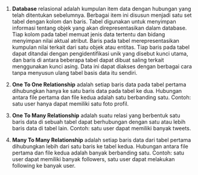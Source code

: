 1. **Database** relasional adalah kumpulan item data dengan hubungan yang telah ditentukan sebelumnya. Berbagai item ini disusun menjadi satu set tabel dengan kolom dan baris. Tabel digunakan untuk menyimpan informasi tentang objek yang akan direpresentasikan dalam database. Tiap kolom pada tabel memuat jenis data tertentu dan bidang menyimpan nilai aktual atribut. Baris pada tabel merepresentasikan kumpulan nilai terkait dari satu objek atau entitas. Tiap baris pada tabel dapat ditandai dengan pengidentifikasi unik yang disebut kunci utama, dan baris di antara beberapa tabel dapat dibuat saling terkait menggunakan kunci asing. Data ini dapat diakses dengan berbagai cara tanpa menyusun ulang tabel basis data itu sendiri.

3. **One To One Relationship** adalah setiap baris data pada tabel pertama dihubungkan hanya ke satu baris data pada tabel ke dua. Hubungan antara file pertama dan file kedua adalah satu berbanding satu.
Contoh: satu user hanya dapat memiliki satu foto profil.

2. **One To Many Relationship** adalah suatu relasi yang berbentuk satu baris data di sebuah tabel dapat berhubungan dengan satu atau lebih baris data di tabel lain.
Contoh: satu user dapat memiliki banyak tweets.

4. **Many To Many Relationship** adalah setiap baris data dari tabel pertama dihubungkan lebih dari satu baris ke tabel kedua. Hubungan antara file pertama dan file kedua adalah banyak berbanding satu.
Contoh: satu user dapat memiliki banyak followers, satu user dapat melakukan following ke banyak user. 